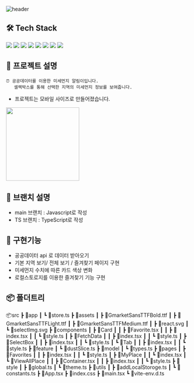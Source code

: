 ![header](https://capsule-render.vercel.app/api?type=waving&text=미세먼지알림이&color=auto&height=250&animation=scaleIn)

## 🛠 Tech Stack

<img src="https://img.shields.io/badge/REACT-61DAFB?style=for-the-badge&logo=React&logoColor=white"/> 
<img src="https://img.shields.io/badge/REDUX-764ABC?style=for-the-badge&logo=Redux&logoColor=white"/>
<img src="https://img.shields.io/badge/STYLED-COMPONENTS-DB7093?style=for-the-badge&logo=styled-components&logoColor=white"/>
<img src="https://img.shields.io/badge/VITE-646CFF?style=for-the-badge&logo=Vite&logoColor=white"/>
<img src="https://img.shields.io/badge/ReactRouter-F7DF1E?style=for-the-badge&logo=redux&logoColor=white"/>
<img src="https://img.shields.io/badge/javascript-red?style=for-the-badge&logo=javascript&logoColor=white"/>
<img src="https://img.shields.io/badge/typescript-3178C6?style=for-the-badge&logo=typescript&logoColor=white">
<img src="https://img.shields.io/badge/HTML5-008000?style=for-the-badge&logo=HTML5&logoColor=#E34F26"/>

## 📗 프로젝트 설명

```
⏰ 공공데이터를 이용한 미세먼지 알림이입니다.
   셀렉박스를 통해 선택한 지역의 미세먼지 정보를 보여줍니다.
```
- 프로젝트는 모바일 사이즈로 만들어졌습니다.

<a href='https://ifh.cc/v-m1W6Nr' target='_blank'><img src='https://ifh.cc/g/m1W6Nr.gif' border='0' width="200"></a>

## 📎 브랜치 설명

- main 브랜치 : Javascript로 작성
- TS 브랜치 : TypeScript로 작성

## 📌 구현기능

- 공공데이터 api 로 데이터 받아오기
- 기본 지역 보기/ 전체 보기 / 즐겨찾기 페이지 구현
- 미세먼지 수치에 따른 카드 색상 변화
- 로컬스토로지를 이용한 즐겨찾기 기능 구현

## 📦 폴더트리

📦src
┣ 📂app
┃ ┗ 📜store.ts
┣ 📂assets
┃ ┣ 📜GmarketSansTTFBold.ttf
┃ ┣ 📜GmarketSansTTFLight.ttf
┃ ┣ 📜GmarketSansTTFMedium.ttf
┃ ┣ 📜react.svg
┃ ┗ 📜selectImg.svg
┣ 📂components
┃ ┣ 📂Card
┃ ┃ ┣ 📜Favorite.tsx
┃ ┃ ┣ 📜index.tsx
┃ ┃ ┗ 📜style.ts
┃ ┣ 📂FetchData
┃ ┃ ┣ 📜index.tsx
┃ ┃ ┗ 📜style.ts
┃ ┣ 📂SelectBox
┃ ┃ ┣ 📜index.tsx
┃ ┃ ┗ 📜style.ts
┃ ┗ 📂Tab
┃ ┃ ┣ 📜index.tsx
┃ ┃ ┗ 📜style.ts
┣ 📂feature
┃ ┗ 📜dustSlice.ts
┣ 📂model
┃ ┗ 📜types.ts
┣ 📂pages
┃ ┣ 📂Favorites
┃ ┃ ┣ 📜index.tsx
┃ ┃ ┗ 📜style.ts
┃ ┣ 📂MyPlace
┃ ┃ ┗ 📜index.tsx
┃ ┗ 📂ViewAllPlace
┃ ┃ ┣ 📜Container.tsx
┃ ┃ ┣ 📜index.tsx
┃ ┃ ┗ 📜style.ts
┣ 📂style
┃ ┣ 📜global.ts
┃ ┗ 📜theme.ts
┣ 📂utils
┃ ┣ 📜addLocalStoroge.ts
┃ ┗ 📜constants.ts
┣ 📜App.tsx
┣ 📜index.css
┣ 📜main.tsx
┗ 📜vite-env.d.ts
